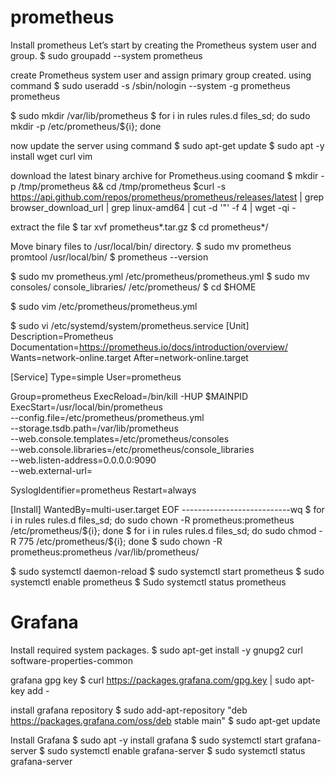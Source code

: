 # prometheus

Install prometheus 
Let’s start by creating the Prometheus system user and group.
$ sudo groupadd --system prometheus 

create Prometheus system user and assign primary group created. using command
$ sudo useradd -s /sbin/nologin --system -g prometheus prometheus

$ sudo mkdir /var/lib/prometheus
$ for i in rules rules.d files_sd; do sudo mkdir -p /etc/prometheus/${i}; done

now update the server using command 
$ sudo apt-get update 
$ sudo apt -y install wget curl vim

download the latest binary archive for Prometheus.using coomand
$ mkdir -p /tmp/prometheus && cd /tmp/prometheus
$curl -s https://api.github.com/repos/prometheus/prometheus/releases/latest | grep browser_download_url | grep linux-amd64 | cut -d '"' -f 4 | wget -qi -

extract the file
$ tar xvf prometheus*.tar.gz
$ cd prometheus*/

Move binary files to /usr/local/bin/ directory.
$ sudo mv prometheus promtool /usr/local/bin/
$ prometheus --version

$ sudo mv prometheus.yml /etc/prometheus/prometheus.yml
$ sudo mv consoles/ console_libraries/ /etc/prometheus/
$ cd $HOME

$ sudo vim /etc/prometheus/prometheus.yml

$ sudo vi /etc/systemd/system/prometheus.service
[Unit]
Description=Prometheus
Documentation=https://prometheus.io/docs/introduction/overview/
Wants=network-online.target
After=network-online.target

[Service]
Type=simple
User=prometheus

Group=prometheus
ExecReload=/bin/kill -HUP \$MAINPID
ExecStart=/usr/local/bin/prometheus \
  --config.file=/etc/prometheus/prometheus.yml \
  --storage.tsdb.path=/var/lib/prometheus \
  --web.console.templates=/etc/prometheus/consoles \
  --web.console.libraries=/etc/prometheus/console_libraries \
  --web.listen-address=0.0.0.0:9090 \
  --web.external-url=

SyslogIdentifier=prometheus
Restart=always

[Install]
WantedBy=multi-user.target
EOF 
---------------------------wq
$ for i in rules rules.d files_sd; do sudo chown -R prometheus:prometheus /etc/prometheus/${i}; done
$ for i in rules rules.d files_sd; do sudo chmod -R 775 /etc/prometheus/${i}; done
$ sudo chown -R prometheus:prometheus /var/lib/prometheus/

$ sudo systemctl daemon-reload
$ sudo systemctl start prometheus
$ sudo systemctl enable prometheus
$ Sudo systemctl status prometheus



# Grafana
Install required system packages.
$ sudo apt-get install -y gnupg2 curl software-properties-common

grafana gpg key
$ curl https://packages.grafana.com/gpg.key | sudo apt-key add -

install grafana repository 
$ sudo add-apt-repository "deb https://packages.grafana.com/oss/deb stable main"
$ sudo apt-get update 

Install Grafana
$ sudo apt -y install grafana
$ sudo systemctl start grafana-server
$ sudo systemctl enable grafana-server
$ sudo systemctl status grafana-server
